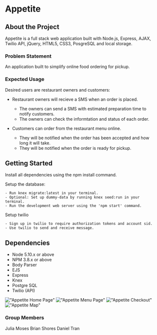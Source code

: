 # Appetite

## About the Project
Appetite is a full stack web application built with Node.js, Express, AJAX, Twilio API, jQuery, HTML5, CSS3, PosgreSQL and local storage.

### Problem Statement
An application built to simplify online food ordering for pickup.

### Expected Usage
Desired users are restaurant owners and customers:

- Restaurant owners will recieve a SMS when an order is placed.

	- The owners can send a SMS with estimated preparation time to notify customers.
	- The owners can check the informtation and status of each order.

- Customers can order from the restaurant menu online.

	- They will be notified when the order has been accepted and how long it will take.
	- They will be notified when the order is ready for pickup.


## Getting Started
Install all dependencies using the npm install command.

Setup the database:

	- Run knex migrate:latest in your terminal.
	- Optional: Set up dummy-data by running knex seed:run in your terminal.
	- Run the development web server using the 'npm start' command.

Setup twilio

	- Sign up in twilio to require authorization tokens and account sid.
	- Use twilio to send and receive message.


## Dependencies

- Node 5.10.x or above
- NPM 3.8.x or above
- Body Parser
- EJS
- Express
- Knex
- Postgre SQL
- Twilio (API)


!["Appetite Home Page"](https://github.com/DTran23/food-order-app/blob/feature/readme/docs/appetite-home.png)
!["Appetite Menu Page"](https://github.com/DTran23/food-order-app/blob/feature/readme/docs/appetite-menu.png)
!["Appetite Checkout"](https://github.com/DTran23/food-order-app/blob/feature/readme/docs/appetite-cart.png)
!["Appetite Map"](https://github.com/DTran23/food-order-app/blob/feature/readme/docs/appetite-map.png)

### Group Members
Julia Moses
Brian Shores
Daniel Tran





